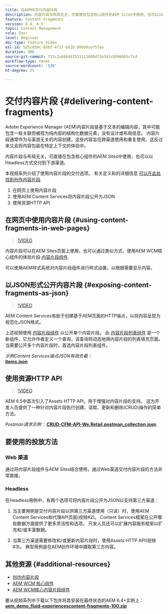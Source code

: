 ```yaml
---
title: 在AEM中交付内容片段
description: 内容片段与布局无关，可直接在包含核心组件的AEM Sites中使用，也可以以Headless方式交付到下游渠道。
feature: Content Fragments
version: 6.4, 6.5
topic: Content Management
role: User
level: Beginner
doc-type: Feature Video
exl-id: 525cd30c-05bf-4f17-b61b-90609ce757ea
duration: 906
source-git-commit: f23c2ab86d42531113690df2e342c65060b5c7cd
workflow-type: tm+mt
source-wordcount: '520'
ht-degree: 2%

---
```


# 交付内容片段 {#delivering-content-fragments}

Adobe Experience Manager (AEM)内容片段是基于文本的编辑内容，其中可能包含一些关联但被视为纯内容的结构化数据元素，没有设计或布局信息。 内容片段通常作为与渠道无关的内容创建，这些内容旨在跨渠道使用和重复使用，这反过来又会将内容包装在特定上下文的体验中。

内容片段与布局无关，可直接在包含核心组件的AEM Sites中使用，也可以以Headless方式交付到下游渠道。

本视频系列介绍了使用内容片段的交付选项。 有关定义和的详细信息 [可以在此处找到创作内容片段](content-fragments-feature-video-use.md).

1. 在网页上使用内容片段
2. 使用AEM Content Services将内容片段公开为JSON
3. 使用资源HTTP API

## 在网页中使用内容片段 {#using-content-fragments-in-web-pages}

>[!VIDEO](https://video.tv.adobe.com/v/22449?quality=12&learn=on)

内容片段可以在AEM Sites页面上使用，也可以通过类似方式，使用AEM WCM核心组件的体验片段 [内容片段组件](https://experienceleague.adobe.com/docs/experience-manager-core-components/using/components/content-fragment-component.html?lang=zh-Hans).

可以使用AEM样式系统对内容片段组件进行样式设置，以根据需要显示内容。

## 以JSON形式公开内容片段 {#exposing-content-fragments-as-json}

>[!VIDEO](https://video.tv.adobe.com/v/22448?quality=12&learn=on)

AEM Content Services有助于创建基于AEM页面的HTTP端点，以将内容呈现为规范化JSON格式。

上述视频使用 [内容片段组件](https://experienceleague.adobe.com/docs/experience-manager-core-components/using/components/content-fragment-component.html?lang=zh-Hans) 以公开单个内容片段。 此 [内容片段列表组件](https://experienceleague.adobe.com/docs/experience-manager-core-components/using/components/content-fragment-list.html) 是一个新组件，它允许作者定义一个查询，该查询将动态地用内容片段的列表填充页面。 当需要公开多个内容片段时，首选内容片段列表组件。

*示例Content Services端点JSON有效负载：*\
**[items.json](assets/athletes.json)**

## 使用资源HTTP API

>[!VIDEO](https://video.tv.adobe.com/v/26390?quality=12&learn=on)

AEM 6.5中首次引入了Assets HTTP API，用于增强对内容片段的支持。 这为开发人员提供了一种针对内容片段执行创建、读取、更新和删除(CRUD)操作的简单方法。

*Postman请求示例：*
**[CRUD-CFM-API-We.Retail.postman_collection.json](assets/CRUD-CFM-API-We.Retail.postman_collection.json)**

## 要使用的投放方法

### Web 渠道

通过将内容片段组件与AEM Sites结合使用，通过Web渠道交付内容片段的方法非常直接。

### Headless

在Headless用例中，有两个选项可将内容片段公开为JSON以支持第三方渠道：

1. 当主要用例是交付内容片段以供第三方渠道使用（只读）时，使用AEM Content Services和代理API页面(视频#2)。 Content Services框架在公开哪些数据方面提供了更多灵活性和选项。 开发人员还可以扩展内容服务框架以扩充和/或丰富数据。

2. 当第三方渠道需要修改和/或更新内容片段时，使用Assets HTTP API(视频#3)。 典型用例是在AEM创作环境中摄取第三方内容。

## 其他资源 {#additional-resources}

* [创作内容片段](content-fragments-feature-video-use.md)
* [AEM WCM 核心组件](https://experienceleague.adobe.com/docs/experience-manager-core-components/using/introduction.html)
* [AEM WCM核心内容片段组件](https://experienceleague.adobe.com/docs/experience-manager-core-components/using/components/content-fragment-component.html?lang=zh-Hans)

要从视频系列中下载以下包并将其安装在最终状态的AEM 6.4+实例上：\
**[aem_demo_fluid-experiencescontent-fragments-100.zip](assets/aem_demo_fluid-experiencescontent-fragments-100.zip)**
